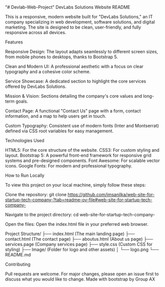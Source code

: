 "# Devlab-Web-Project" 
 DevLabs Solutions Website README

This is a responsive, modern website built for "DevLabs Solutions," an IT company specializing in web development, software solutions, and digital marketing. The site is designed to be clean, user-friendly, and fully responsive across all devices. 

Features

Responsive Design: The layout adapts seamlessly to different screen sizes, from    mobile phones to desktops, thanks to Bootstrap 5.

Clean and Modern UI: A professional aesthetic with a focus on clear typography and a cohesive color scheme.

Service Showcase: A dedicated section to highlight the core services offered by DevLabs Solutions.

Mission & Vision: Sections detailing the company's core values and long-term goals.

Contact Page: A functional "Contact Us" page with a form, contact information, and a map to help users get in touch.

Custom Typography: Consistent use of modern fonts (Inter and Montserrat) defined via CSS root variables for easy management.

Technologies Used

HTML5: For the core structure of the website.
CSS3: For custom styling and layout.
Bootstrap 5: A powerful front-end framework for responsive grid systems and pre-designed components.
Font Awesome: For scalable vector icons.
Google Fonts: For modern and professional typography.

How to Run Locally

To view this project on your local machine, simply follow these steps:

Clone the repository: git clone https://github.com/imsanilka/web-site-for-startup-tech-company-?tab=readme-ov-file#web-site-for-startup-tech-company-

Navigate to the project directory: cd web-site-for-startup-tech-company-

Open the files: Open the index.html file in your preferred web browser.

Project Structure/
├── index.html        (The main landing page)
├── contact.html      (The contact page)
├── aboutus.html      (About us page)
├── services.page     (Company services page)
├── style.css         (Custom CSS for styling)
├── Image/            (Folder for logo and other assets)
│   └── logo.png
└── README.md


Contributing

Pull requests are welcome. For major changes, please open an issue first to discuss what you would like to change.
Made with bootstrap by Group AX


